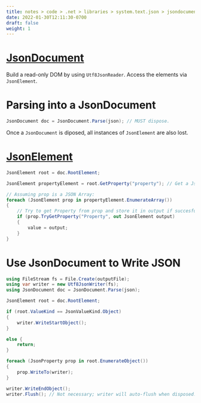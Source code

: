 ```yaml
---
title: notes > code > .net > libraries > system.text.json > jsondocument and jsonelement
date: 2022-01-30T12:11:30-0700
draft: false
weight: 1
---
```

# [JsonDocument](https://docs.microsoft.com/en-us/dotnet/api/system.text.json.jsondocument?view=net-6.0)
Build a read-only DOM by using `Utf8JsonReader`. Access the elements via `JsonElement`.

# Parsing into a JsonDocument
```cs
JsonDocument doc = JsonDocument.Parse(json); // MUST dispose.
```
Once a `JsonDocument` is diposed, all instances of `JsonElement` are also lost.

# [JsonElement](https://docs.microsoft.com/en-us/dotnet/api/system.text.json.jsonelement?view=net-6.0)
```cs
JsonElement root = doc.RootElement;

JsonElement propertyElement = root.GetProperty("property"); // Get a JsonElement of property.

// Assuming prop is a JSON Array:
foreach (JsonElement prop in propertyElement.EnumerateArray()) 
{
    // Try to get Property from prop and store it in output if succesful:
    if (prop.TryGetProperty("Property", out JsonElement output) 
    {
        value = output;
    }
}
```
# Use JsonDocument to Write JSON
```cs
using FileStream fs = File.Create(outputFile);
using var writer = new Utf8JsonWriter(fs);
using JsonDocument doc = JsonDocument.Parse(json);

JsonElement root = doc.RootElement;

if (root.ValueKind == JsonValueKind.Object) 
{
    writer.WriteStartObject();
}

else { 
    return; 
}

foreach (JsonProperty prop in root.EnumerateObject()) 
{
    prop.WriteTo(writer);
}

writer.WriteEndObject();
writer.Flush(); // Not necessary; writer will auto-flush when disposed.
```
